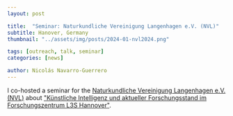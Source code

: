 ```yaml
---
layout: post

title:  "Seminar: Naturkundliche Vereinigung Langenhagen e.V. (NVL)"
subtitle: Hanover, Germany
thumbnail: "../assets/img/posts/2024-01-nvl2024.png"

tags: [outreach, talk, seminar]
categories: [news]

author: Nicolás Navarro-Guerrero
---
```


I co-hosted a seminar for the <a href="https://nvl-langenhagen.de/veranstaltungen.html" target="_blank">Naturkundliche Vereinigung Langenhagen e.V. (NVL)</a> about <a href="https://nvl-langenhagen.de/img/veranstaltungen/1_2024_05.svg" target="_blank">"Künstliche Intelligenz und aktueller Forschungsstand im Forschungszentrum L3S Hannover"</a>.
<!--more-->


